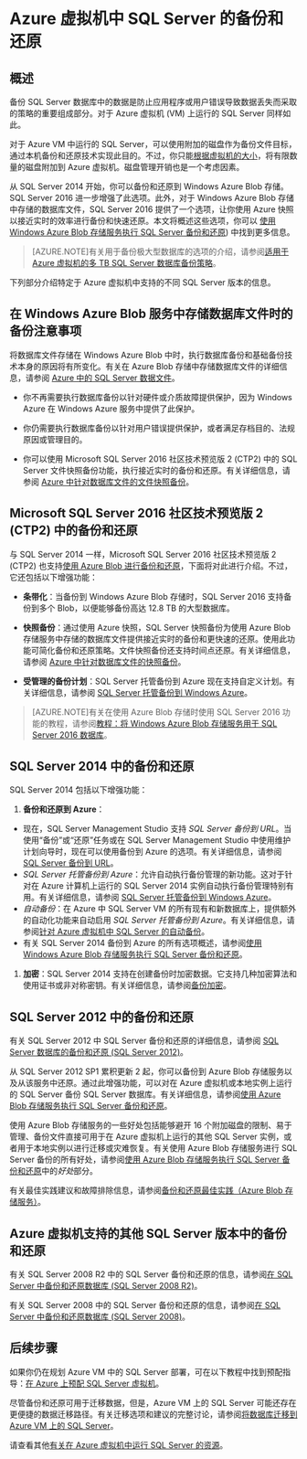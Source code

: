 <properties 
	pageTitle="Azure 虚拟机中 SQL Server 的备份和还原"
	description="介绍 Azure 虚拟机上运行的 SQL Server 数据库的备份和还原注意事项。"
	services="virtual-machines"
	documentationCenter="na"
	authors="rothja"
	manager="jeffreyg"
	editor="monicar" />

<tags 
	ms.service="virtual-machines"
	ms.date="08/05/2015"
	wacn.date="09/18/2015" />

# Azure 虚拟机中 SQL Server 的备份和还原

## 概述

备份 SQL Server 数据库中的数据是防止应用程序或用户错误导致数据丢失而采取的策略的重要组成部分。对于 Azure 虚拟机 (VM) 上运行的 SQL Server 同样如此。

对于 Azure VM 中运行的 SQL Server，可以使用附加的磁盘作为备份文件目标，通过本机备份和还原技术实现此目的。不过，你只能[根据虚拟机的大小](/documentation/articles/virtual-machines-size-specs)，将有限数量的磁盘附加到 Azure 虚拟机。磁盘管理开销也是一个考虑因素。

从 SQL Server 2014 开始，你可以备份和还原到 Windows Azure Blob 存储。SQL Server 2016 进一步增强了此选项。此外，对于 Windows Azure Blob 存储中存储的数据库文件，SQL Server 2016 提供了一个选项，让你使用 Azure 快照以接近实时的效率进行备份和快速还原。本文将概述这些选项，你可以 [使用 Windows Azure Blob 存储服务执行 SQL Server 备份和还原](https://msdn.microsoft.com/zh-cn/library/jj919148(v=sql.130).aspx)) 中找到更多信息。

>[AZURE.NOTE]有关用于备份极大型数据库的选项的介绍，请参阅[适用于 Azure 虚拟机的多 TB SQL Server 数据库备份策略](http://blogs.msdn.com/b/igorpag/archive/2015/07/28/multi-terabyte-sql-server-database-backup-strategies-for-azure-virtual-machines.aspx)。

下列部分介绍特定于 Azure 虚拟机中支持的不同 SQL Server 版本的信息。

## 在 Windows Azure Blob 服务中存储数据库文件时的备份注意事项

将数据库文件存储在 Windows Azure Blob 中时，执行数据库备份和基础备份技术本身的原因将有所变化。有关在 Azure Blob 存储中存储数据库文件的详细信息，请参阅 [Azure 中的 SQL Server 数据文件](https://msdn.microsoft.com/zh-cn/library/jj919148.aspx)。

- 你不再需要执行数据库备份以针对硬件或介质故障提供保护，因为 Windows Azure 在 Windows Azure 服务中提供了此保护。

- 你仍需要执行数据库备份以针对用户错误提供保护，或者满足存档目的、法规原因或管理目的。

- 你可以使用 Microsoft SQL Server 2016 社区技术预览版 2 (CTP2) 中的 SQL Server 文件快照备份功能，执行接近实时的备份和还原。有关详细信息，请参阅 [Azure 中针对数据库文件的文件快照备份](https://msdn.microsoft.com/zh-cn/library/mt169363.aspx)。

## Microsoft SQL Server 2016 社区技术预览版 2 (CTP2) 中的备份和还原

与 SQL Server 2014 一样，Microsoft SQL Server 2016 社区技术预览版 2 (CTP2) 也支持[使用 Azure Blob 进行备份和还原](https://msdn.microsoft.com/zh-cn/library/jj919148.aspx)，下面将对此进行介绍。不过，它还包括以下增强功能：

- **条带化**：当备份到 Windows Azure Blob 存储时，SQL Server 2016 支持备份到多个 Blob，以便能够备份高达 12.8 TB 的大型数据库。

- **快照备份**：通过使用 Azure 快照，SQL Server 快照备份为使用 Azure Blob 存储服务中存储的数据库文件提供接近实时的备份和更快速的还原。使用此功能可简化备份和还原策略。文件快照备份还支持时间点还原。有关详细信息，请参阅 [Azure 中针对数据库文件的快照备份](https://msdn.microsoft.com/zh-cn/library/mt169363%28v=sql.130%29.aspx)。

- **受管理的备份计划**：SQL Server 托管备份到 Azure 现在支持自定义计划。有关详细信息，请参阅 [SQL Server 托管备份到 Windows Azure](https://msdn.microsoft.com/zh-cn/library/dn449496.aspx)。

>[AZURE.NOTE]有关在使用 Azure Blob 存储时使用 SQL Server 2016 功能的教程，请参阅[教程：将 Windows Azure Blob 存储服务用于 SQL Server 2016 数据库](https://msdn.microsoft.com/zh-cn/library/dn466438.aspx)。

## SQL Server 2014 中的备份和还原

SQL Server 2014 包括以下增强功能：

1. **备份和还原到 Azure**：

 - 现在，SQL Server Management Studio 支持 *SQL Server 备份到 URL*。当使用“备份”或“还原”任务或在 SQL Server Management Studio 中使用维护计划向导时，现在可以使用备份到 Azure 的选项。有关详细信息，请参阅 [SQL Server 备份到 URL](https://msdn.microsoft.com/zh-cn/library/jj919148%28v=sql.120%29.aspx)。
 - *SQL Server 托管备份到 Azure*：允许自动执行备份管理的新功能。这对于针对在 Azure 计算机上运行的 SQL Server 2014 实例自动执行备份管理特别有用。有关详细信息，请参阅 [SQL Server 托管备份到 Windows Azure](https://msdn.microsoft.com/zh-cn/library/dn449496%28v=sql.120%29.aspx)。
 - *自动备份*：在 Azure 中 SQL Server VM 的所有现有和新数据库上，提供额外的自动化功能来自动启用 *SQL Server 托管备份到 Azure*。有关详细信息，请参阅[针对 Azure 虚拟机中 SQL Server 的自动备份](/documentation/articles/virtual-machines-sql-server-automated-backup)。
 - 有关 SQL Server 2014 备份到 Azure 的所有选项概述，请参阅[使用 Windows Azure Blob 存储服务执行 SQL Server 备份和还原](https://msdn.microsoft.com/zh-cn/library/jj919148%28v=sql.120%29.aspx)。

1. **加密**：SQL Server 2014 支持在创建备份时加密数据。它支持几种加密算法和使用证书或非对称密钥。有关详细信息，请参阅[备份加密](https://msdn.microsoft.com/zh-cn/library/dn449489%28v=sql.120%29.aspx)。

## SQL Server 2012 中的备份和还原

有关 SQL Server 2012 中 SQL Server 备份和还原的详细信息，请参阅 [SQL Server 数据库的备份和还原 (SQL Server 2012)](https://msdn.microsoft.com/zh-cn/library/ms187048%28v=sql.110%29.aspx)。

从 SQL Server 2012 SP1 累积更新 2 起，你可以备份到 Azure Blob 存储服务以及从该服务中还原。通过此增强功能，可以对在 Azure 虚拟机或本地实例上运行的 SQL Server 备份 SQL Server 数据库。有关详细信息，请参阅[使用 Azure Blob 存储服务执行 SQL Server 备份和还原](https://msdn.microsoft.com/zh-cn/library/jj919148%28v=sql.110%29.aspx)。

使用 Azure Blob 存储服务的一些好处包括能够避开 16 个附加磁盘的限制、易于管理、备份文件直接可用于在 Azure 虚拟机上运行的其他 SQL Server 实例，或者用于本地实例以进行迁移或灾难恢复。有关使用 Azure Blob 存储服务进行 SQL Server 备份的所有好处，请参阅[使用 Azure Blob 存储服务执行 SQL Server 备份和还原](https://msdn.microsoft.com/zh-cn/library/jj919148%28v=sql.110%29.aspx)中的*好处*部分。

有关最佳实践建议和故障排除信息，请参阅[备份和还原最佳实践（Azure Blob 存储服务）](https://msdn.microsoft.com/zh-cn/library/jj919149%28v=sql.110%29.aspx)。

## Azure 虚拟机支持的其他 SQL Server 版本中的备份和还原

有关 SQL Server 2008 R2 中的 SQL Server 备份和还原的信息，请参阅[在 SQL Server 中备份和还原数据库 (SQL Server 2008 R2)](https://msdn.microsoft.com/zh-cn/library/ms187048%28v=sql.105%29.aspx)。

有关 SQL Server 2008 中的 SQL Server 备份和还原的信息，请参阅[在 SQL Server 中备份和还原数据库 (SQL Server 2008)](https://msdn.microsoft.com/zh-cn/library/ms187048%28v=sql.100%29.aspx)。

## 后续步骤

如果你仍在规划 Azure VM 中的 SQL Server 部署，可在以下教程中找到预配指导：[在 Azure 上预配 SQL Server 虚拟机](/documentation/articles/virtual-machines-provision-sql-server)。

尽管备份和还原可用于迁移数据，但是，Azure VM 上的 SQL Server 可能还存在更便捷的数据迁移路径。有关迁移选项和建议的完整讨论，请参阅[将数据库迁移到 Azure VM 上的 SQL Server](/documentation/articles/virtual-machines-migrate-onpremises-database)。

请查看其他[有关在 Azure 虚拟机中运行 SQL Server 的资源](/documentation/articles/virtual-machines-sql-server-infrastructure-services)。

<!---HONumber=70-->